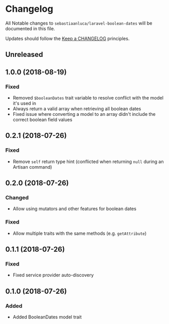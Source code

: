 # Changelog

All Notable changes to `sebastiaanluca/laravel-boolean-dates` will be documented in this file.

Updates should follow the [Keep a CHANGELOG](http://keepachangelog.com/) principles.

##  Unreleased

##  1.0.0 (2018-08-19)

### Fixed

- Removed `$booleanDates` trait variable to resolve conflict with the model it's used in
- Always return a valid array when retrieving all boolean dates
- Fixed issue where converting a model to an array didn't include the correct boolean field values

##  0.2.1 (2018-07-26)

### Fixed

- Remove `self` return type hint (conflicted when returning `null` during an Artisan command)

##  0.2.0 (2018-07-26)

### Changed

- Allow using mutators and other features for boolean dates

### Fixed

- Allow multiple traits with the same methods (e.g. `getAttribute`)

##  0.1.1 (2018-07-26)

### Fixed

- Fixed service provider auto-discovery

##  0.1.0 (2018-07-26)

### Added

- Added BooleanDates model trait
